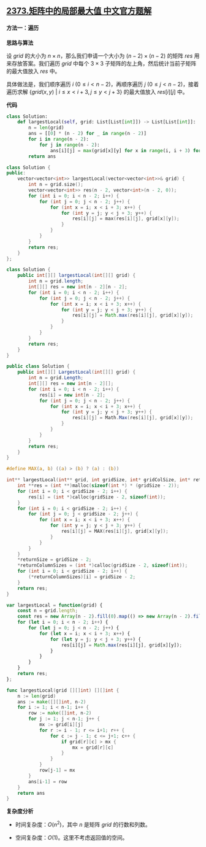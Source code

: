 ## [2373.矩阵中的局部最大值 中文官方题解](https://leetcode.cn/problems/largest-local-values-in-a-matrix/solutions/100000/ju-zhen-zhong-de-ju-bu-zui-da-zhi-by-lee-o703)
#### 方法一：遍历

**思路与算法**

设 $\textit{grid}$ 的大小为 $n \times n$，那么我们申请一个大小为 $(n - 2) \times (n - 2)$ 的矩阵 $\textit{res}$ 用来存放答案。我们遍历 $\textit{grid}$ 中每个 $3 \times 3$ 子矩阵的左上角，然后统计当前子矩阵的最大值放入 $\textit{res}$ 中。

具体做法是，我们顺序遍历 $i~(0 \le i \lt n - 2)$，再顺序遍历 $j~(0 \le j \lt n - 2)$，接着遍历求解 $\{\textit{grid}(x, y)~|~i \le x \lt i + 3, j \le y \lt j + 3\}$ 的最大值放入 $\textit{res}[i][j]$ 中。

**代码**

```Python [sol1-Python3]
class Solution:
    def largestLocal(self, grid: List[List[int]]) -> List[List[int]]:
        n = len(grid)
        ans = [[0] * (n - 2) for _ in range(n - 2)]
        for i in range(n - 2):
            for j in range(n - 2):
                ans[i][j] = max(grid[x][y] for x in range(i, i + 3) for y in range(j, j + 3))
        return ans
```

```C++ [sol1-C++]
class Solution {
public:
    vector<vector<int>> largestLocal(vector<vector<int>>& grid) {
        int n = grid.size();
        vector<vector<int>> res(n - 2, vector<int>(n - 2, 0));
        for (int i = 0; i < n - 2; i++) {
            for (int j = 0; j < n - 2; j++) {
                for (int x = i; x < i + 3; x++) {
                    for (int y = j; y < j + 3; y++) {
                        res[i][j] = max(res[i][j], grid[x][y]);
                    }
                }
            }
        }
        return res;
    }
};
```

```Java [sol1-Java]
class Solution {
    public int[][] largestLocal(int[][] grid) {
        int n = grid.length;
        int[][] res = new int[n - 2][n - 2];
        for (int i = 0; i < n - 2; i++) {
            for (int j = 0; j < n - 2; j++) {
                for (int x = i; x < i + 3; x++) {
                    for (int y = j; y < j + 3; y++) {
                        res[i][j] = Math.max(res[i][j], grid[x][y]);
                    }
                }
            }
        }
        return res;
    }
}
```

```C# [sol1-C#]
public class Solution {
    public int[][] LargestLocal(int[][] grid) {
        int n = grid.Length;
        int[][] res = new int[n - 2][];
        for (int i = 0; i < n - 2; i++) {
            res[i] = new int[n - 2];
            for (int j = 0; j < n - 2; j++) {
                for (int x = i; x < i + 3; x++) {
                    for (int y = j; y < j + 3; y++) {
                        res[i][j] = Math.Max(res[i][j], grid[x][y]);
                    }
                }
            }
        }
        return res;
    }
}
```

```C [sol1-C]
#define MAX(a, b) ((a) > (b) ? (a) : (b))

int** largestLocal(int** grid, int gridSize, int* gridColSize, int* returnSize, int** returnColumnSizes) {
    int **res = (int **)malloc(sizeof(int *) * (gridSize - 2));
    for (int i = 0; i < gridSize - 2; i++) {
        res[i] = (int *)calloc(gridSize - 2, sizeof(int));
    }
    for (int i = 0; i < gridSize - 2; i++) {
        for (int j = 0; j < gridSize - 2; j++) {
            for (int x = i; x < i + 3; x++) {
                for (int y = j; y < j + 3; y++) {
                    res[i][j] = MAX(res[i][j], grid[x][y]);
                }
            }
        }
    }
    *returnSize = gridSize - 2;
    *returnColumnSizes = (int *)calloc(gridSize - 2, sizeof(int));
    for (int i = 0; i < gridSize - 2; i++) {
        (*returnColumnSizes)[i] = gridSize - 2;
    }
    return res;
}
```

```JavaScript [sol1-JavaScript]
var largestLocal = function(grid) {
    const n = grid.length;
    const res = new Array(n - 2).fill(0).map(() => new Array(n - 2).fill(0));
    for (let i = 0; i < n - 2; i++) {
        for (let j = 0; j < n - 2; j++) {
            for (let x = i; x < i + 3; x++) {
                for (let y = j; y < j + 3; y++) {
                    res[i][j] = Math.max(res[i][j], grid[x][y]);
                }
            }
        }
    }
    return res;
};
```

```go [sol1-Golang]
func largestLocal(grid [][]int) [][]int {
    n := len(grid)
    ans := make([][]int, n-2)
    for i := 1; i < n-1; i++ {
        row := make([]int, n-2)
        for j := 1; j < n-1; j++ {
            mx := grid[i][j]
            for r := i - 1; r <= i+1; r++ {
                for c := j - 1; c <= j+1; c++ {
                    if grid[r][c] > mx {
                        mx = grid[r][c]
                    }
                }
            }
            row[j-1] = mx
        }
        ans[i-1] = row
    }
    return ans
}
```

**复杂度分析**

- 时间复杂度：$O(n^2)$，其中 $n$ 是矩阵 $\textit{grid}$ 的行数和列数。

- 空间复杂度：$O(1)$。这里不考虑返回值的空间。